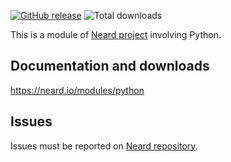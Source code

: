 [![GitHub release](https://img.shields.io/github/release/neard/module-python.svg?style=flat-square)](https://github.com/neard/module-python/releases/latest)
![Total downloads](https://img.shields.io/github/downloads/neard/module-python/total.svg?style=flat-square)

This is a module of [Neard project](https://github.com/neard/neard) involving Python.

## Documentation and downloads

https://neard.io/modules/python

## Issues

Issues must be reported on [Neard repository](https://github.com/neard/neard/issues).
